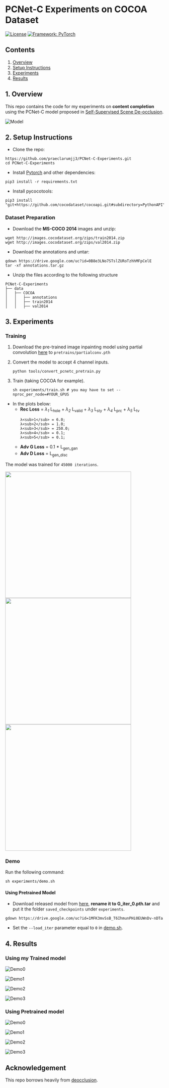 # PCNet-C Experiments on COCOA Dataset

[![License](https://img.shields.io/badge/License-Apache%202.0-blue.svg)](https://opensource.org/licenses/Apache-2.0)
[![Framework: PyTorch](https://img.shields.io/badge/Framework-PyTorch-orange.svg)](https://pytorch.org/)

## Contents
1. [Overview](#1-overview)
2. [Setup Instructions](#2-setup-instructions)
3. [Experiments](#3-experiments)
4. [Results](#4-results)

## 1. Overview

This repo contains the code for my experiments on **content completion** using the PCNet-C model proposed in [Self-Supervised Scene De-occlusion](https://xiaohangzhan.github.io/projects/deocclusion/).

![Model](visualizations/pcnet-c.png) 

## 2. Setup Instructions

- Clone the repo:

```shell
https://github.com/praeclarumjj3/PCNet-C-Experiments.git
cd PCNet-C-Experiments
```
- Install [Pytorch](https://pytorch.org/get-started/locally/) and other dependencies:

```shell
pip3 install -r requirements.txt
```

- Install pycocotools:
   
```shell
pip3 install "git+https://github.com/cocodataset/cocoapi.git#subdirectory=PythonAPI"
```

### Dataset Preparation

- Download the **MS-COCO 2014** images and unzip:
```
wget http://images.cocodataset.org/zips/train2014.zip
wget http://images.cocodataset.org/zips/val2014.zip
```

- Download the annotations and untar:
``` 
gdown https://drive.google.com/uc?id=0B8e3LNo7STslZURoTzhhMFpCelE
tar -xf annotations.tar.gz
```

- Unzip the files according to the following structure

```
PCNet-C-Experiments
├── data
│   ├── COCOA
│   │   ├── annotations
│   │   ├── train2014
│   │   ├── val2014
```

## 3. Experiments

### Training

1. Download the pre-trained image inpainting model using partial convolution [here](https://github.com/naoto0804/pytorch-inpainting-with-partial-conv/blob/master/README.md) to `pretrains/partialconv.pth`

2. Convert the model to accept 4 channel inputs.

    ```shell
    python tools/convert_pcnetc_pretrain.py
    ```

3. Train (taking COCOA for example).

    ```
    sh experiments/train.sh # you may have to set --nproc_per_node=#YOUR_GPUS
    ```

- In the plots below:
    - **Rec Loss** =  *λ<sub>1</sub>* L<sub>hole</sub> + *λ<sub>2</sub>* L<sub>valid</sub> + *λ<sub>3</sub>* L<sub>sty</sub> + *λ<sub>4</sub>* L<sub>prc</sub> + *λ<sub>5</sub>* L<sub>tv</sub>
        ```
        λ<sub>1</sub> = 6.0;
        λ<sub>2</sub> = 1.0;
        λ<sub>3</sub> = 250.0;
        λ<sub>4</sub> = 0.1;
        λ<sub>5</sub> = 0.1;
        ```
    - **Adv G Loss** = 0.1 * L<sub>gen_gan</sub>
    - **Adv D Loss** = L<sub>gen_disc</sub>

The model was trained for `45000 iterations`.

<p float="center">
  <img src="visualizations/trained/train_rec_loss.png" width="400"/>
  <img src="visualizations/trained/train_adv_d_loss.png" width="400" />
  <img src="visualizations/trained/train_adv_g_loss.png" width="400" />
</p>

### Demo

Run the following command:
```shell
sh experiments/demo.sh
```

#### Using Pretrained Model
- Download released model from [here](https://drive.google.com/drive/folders/1O89ItVWucCoL_VxIbLM1XLxr9JFfyj_Y?usp=sharing), **rename it to G_iter_0.pth.tar** and put it the folder `saved_checkpoints` under `experiments`.

```shell
gdown https://drive.google.com/uc?id=1MFK3mvSsB_T6IhmunPHi0EUWnDv-nDTa
```

- Set the `--load_iter` parameter equal to `0` in [demo.sh](experiments/demo.sh).

## 4. Results

### Using my Trained model

<!-- image_0021/4 -->
![Demo0](visualizations/trained/demo0.jpg)

<!-- image_0002/2 -->
![Demo1](visualizations/trained/demo1.jpg) 

<!-- image_0038/28 -->
![Demo2](visualizations/trained/demo2.jpg) 

<!-- image_0044/4 -->
![Demo3](visualizations/trained/demo3.jpg) 

### Using Pretrained model

<!-- image_0021/4 -->
![Demo0](visualizations/pretrained/demo0.jpg)

<!-- image_0002/2 -->
![Demo1](visualizations/pretrained/demo1.jpg) 

<!-- image_0038/28 -->
![Demo2](visualizations/pretrained/demo2.jpg) 

<!-- image_0044/4 -->
![Demo3](visualizations/pretrained/demo3.jpg) 

## Acknowledgement

This repo borrows heavily from [deocclusion](https://github.com/XiaohangZhan/deocclusion).
